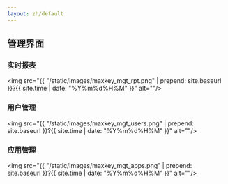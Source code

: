 ```yaml
---
layout: zh/default
---
```

<h2>管理界面</h2>

<h3>实时报表</h3>

<img src="{{ "/static/images/maxkey_mgt_rpt.png" | prepend: site.baseurl }}?{{ site.time | date: "%Y%m%d%H%M" }}"  alt=""/>

<h3>用户管理</h3>

<img src="{{ "/static/images/maxkey_mgt_users.png" | prepend: site.baseurl }}?{{ site.time | date: "%Y%m%d%H%M" }}"  alt=""/>

<h3>应用管理</h3>

<img src="{{ "/static/images/maxkey_mgt_apps.png" | prepend: site.baseurl }}?{{ site.time | date: "%Y%m%d%H%M" }}"  alt=""/>